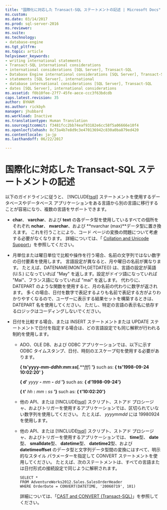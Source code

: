```yaml
---
title: "国際化に対応した Transact-SQL ステートメントの記述 | Microsoft Docs"
ms.custom: 
ms.date: 03/14/2017
ms.prod: sql-server-2016
ms.reviewer: 
ms.suite: 
ms.technology:
- database-engine
ms.tgt_pltfrm: 
ms.topic: article
helpviewer_keywords:
- writing international statements
- Transact-SQL international considerations
- international considerations [SQL Server], Transact-SQL
- Database Engine international considerations [SQL Server], Transact-SQL
- statements [SQL Server], international
- database international considerations [SQL Server], Transact-SQL
- dates [SQL Server], international considerations
ms.assetid: f0b10fee-27f7-45fe-aece-ccc3f63bdcdb
caps.latest.revision: 35
author: BYHAM
ms.author: rickbyh
manager: jhubbard
ms.workload: Inactive
ms.translationtype: Human Translation
ms.sourcegitcommit: f3481fcc2bb74eaf93182e6cc58f5a06666e10f4
ms.openlocfilehash: 8c73a4b7e8d9c3e470136942c830a0ba879ed420
ms.contentlocale: ja-jp
ms.lasthandoff: 06/22/2017

---
```

# <a name="write-international-transact-sql-statements"></a>国際化に対応した Transact-SQL ステートメントの記述
  以下のガイドラインに従うと、 [!INCLUDE[tsql](../../includes/tsql-md.md)] ステートメントを使用するデータベースやデータベース アプリケーションをある言語から別の言語に移行することが容易になり、複数の言語をサポートできます。  
  
-   **char**、 **varchar**、および **text** の各データ型を使用しているすべての個所をそれぞれ **nchar**、 **nvarchar**、および **nvarchar (max)**データ型に置き換えます。 これを行うことにより、コード ページの変換の問題について考慮する必要がなくなります。 詳細については、「 [Collation and Unicode Support](../../relational-databases/collations/collation-and-unicode-support.md)」を参照してください。  
  
-   月単位または曜日単位で比較や操作を行う場合、名前の文字列ではない数字の日付要素を使用します。 言語設定が異なると、月や曜日の名前が異なります。 たとえば、DATENAME(MONTH,GETDATE()) は、言語の設定が英語 (U.S.) になっていれば "May" を返します。設定がドイツ語になっていれば "Mai"、フランス語になっていれば "mai" を返します。 代わりに、DATEPART のような関数を使用すると、月の名前の代わりに数字が返されます。 多くの場合、日付を数字で表記するよりも名前で表記する方がよりわかりやすくなるので、ユーザーに表示する結果セットを構築するときは、DATEPART 名を使用してください。 ただし、特定の言語の表示名に依存するロジックはコーディングしないでください。  
  
-   日付を比較する場合、または INSERT ステートメントまたは UPDATE ステートメントで日付を指定する場合は、どの言語設定でも同じ解釈が行われる制約を使用します。  
  
    -   ADO、OLE DB、および ODBC アプリケーションでは、以下に示す ODBC タイムスタンプ、日付、時刻のエスケープ句を使用する必要があります。  
  
         **{ ts'**yyyy**-***mm***-***dd**hh***:***mm***:***ss*[**.***fff*] **'}** such as: **{ ts'**1998**-**09**-**24 10**:**02**:**20**' }**  
  
         **{ d'** *yyyy* **-** *mm* **-** *dd* **'}** such as: **{ d'**1998**-**09**-**24**'}**  
  
         **{ t'** *hh* **:** *mm* **:** *ss* **'}** such as: **{ t'**10:02:20**'}**  
  
    -   他の API、または [!INCLUDE[tsql](../../includes/tsql-md.md)] スクリプト、ストアド プロシージャ、およびトリガーを使用するアプリケーションでは、区切られていない数字列を使用してください。 たとえば、 *yyyymmdd* には 19980924 を使用します。  
  
    -   他の API、または [!INCLUDE[tsql](../../includes/tsql-md.md)] スクリプト、ストアド プロシージャ、およびトリガーを使用するアプリケーションでは、 **time**型、 **date**型、 **smalldate**型、 **datetime**型、 **datetime2**型、および **datetimeoffset** のデータ型と文字列データ型間の変換にはすべて、明示的なスタイル パラメーターを指定して CONVERT ステートメントを使用してください。 たとえば、次のステートメントは、すべての言語または日付形式の接続設定で同じように解釈されます。  
  
        ```  
        SELECT *  
        FROM AdventureWorks2012.Sales.SalesOrderHeader  
        WHERE OrderDate = CONVERT(DATETIME, '20060719', 101)  
        ```  
  
         詳細については、「[CAST and CONVERT &#40;Transact-SQL&#41;](../../t-sql/functions/cast-and-convert-transact-sql.md)」を参照してください。  
  
  

